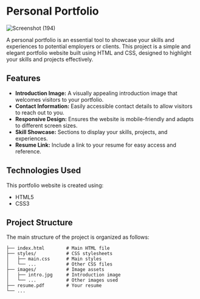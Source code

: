 # Personal Portfolio

![Screenshot (194)](https://github.com/payalsahu1303/SIMPLBYTE/assets/141853271/4491f1f7-fe9a-4000-8125-01eaae6c36fb)


A personal portfolio is an essential tool to showcase your skills and experiences to potential employers or clients. This project is a simple and elegant portfolio website built using HTML and CSS, designed to highlight your skills and projects effectively.

## Features

- **Introduction Image:** A visually appealing introduction image that welcomes visitors to your portfolio.
- **Contact Information:** Easily accessible contact details to allow visitors to reach out to you.
- **Responsive Design:** Ensures the website is mobile-friendly and adapts to different screen sizes.
- **Skill Showcase:** Sections to display your skills, projects, and experiences.
- **Resume Link:** Include a link to your resume for easy access and reference.

## Technologies Used

This portfolio website is created using:

- HTML5
- CSS3

## Project Structure

The main structure of the project is organized as follows:

```plaintext
├── index.html        # Main HTML file
├── styles/           # CSS stylesheets
│   ├── main.css      # Main styles
│   └── ...           # Other CSS files
├── images/           # Image assets
│   ├── intro.jpg     # Introduction image
│   └── ...           # Other images used
├── resume.pdf        # Your resume
└── ...
